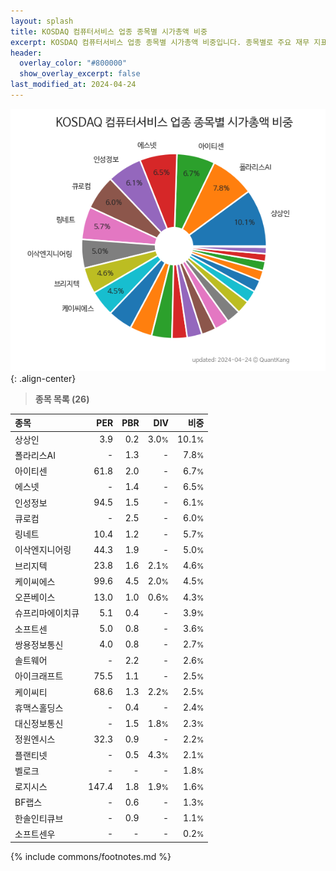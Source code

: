 ```yaml
---
layout: splash
title: KOSDAQ 컴퓨터서비스 업종 종목별 시가총액 비중
excerpt: KOSDAQ 컴퓨터서비스 업종 종목별 시가총액 비중입니다. 종목별로 주요 재무 지표를 함께 표시합니다.
header:
  overlay_color: "#800000"
  show_overlay_excerpt: false
last_modified_at: 2024-04-24
---
```



![KOSDAQ 컴퓨터서비스 업종 종목별 시가총액 비중](/stats/sector/images/kosdaq_업종_컴퓨터서비스_종목.png){: .align-center}


> **종목 목록 (26)**<a id="list"></a>

| **종목** | **PER** | **PBR** | **DIV** | **비중** |
| :------- | ------: | ------: | ------: | -------: |
| 상상인 | 3.9 | 0.2 | 3.0<small>%</small> | 10.1<small>%</small> |
| 폴라리스AI | - | 1.3 | - | 7.8<small>%</small> |
| 아이티센 | 61.8 | 2.0 | - | 6.7<small>%</small> |
| 에스넷 | - | 1.4 | - | 6.5<small>%</small> |
| 인성정보 | 94.5 | 1.5 | - | 6.1<small>%</small> |
| 큐로컴 | - | 2.5 | - | 6.0<small>%</small> |
| 링네트 | 10.4 | 1.2 | - | 5.7<small>%</small> |
| 이삭엔지니어링 | 44.3 | 1.9 | - | 5.0<small>%</small> |
| 브리지텍 | 23.8 | 1.6 | 2.1<small>%</small> | 4.6<small>%</small> |
| 케이씨에스 | 99.6 | 4.5 | 2.0<small>%</small> | 4.5<small>%</small> |
| 오픈베이스 | 13.0 | 1.0 | 0.6<small>%</small> | 4.3<small>%</small> |
| 슈프리마에이치큐 | 5.1 | 0.4 | - | 3.9<small>%</small> |
| 소프트센 | 5.0 | 0.8 | - | 3.6<small>%</small> |
| 쌍용정보통신 | 4.0 | 0.8 | - | 2.7<small>%</small> |
| 솔트웨어 | - | 2.2 | - | 2.6<small>%</small> |
| 아이크래프트 | 75.5 | 1.1 | - | 2.5<small>%</small> |
| 케이씨티 | 68.6 | 1.3 | 2.2<small>%</small> | 2.5<small>%</small> |
| 휴맥스홀딩스 | - | 0.4 | - | 2.4<small>%</small> |
| 대신정보통신 | - | 1.5 | 1.8<small>%</small> | 2.3<small>%</small> |
| 정원엔시스 | 32.3 | 0.9 | - | 2.2<small>%</small> |
| 플랜티넷 | - | 0.5 | 4.3<small>%</small> | 2.1<small>%</small> |
| 벨로크 | - | - | - | 1.8<small>%</small> |
| 로지시스 | 147.4 | 1.8 | 1.9<small>%</small> | 1.6<small>%</small> |
| BF랩스 | - | 0.6 | - | 1.3<small>%</small> |
| 한솔인티큐브 | - | 0.9 | - | 1.1<small>%</small> |
| 소프트센우 | - | - | - | 0.2<small>%</small> |

{% include commons/footnotes.md %}